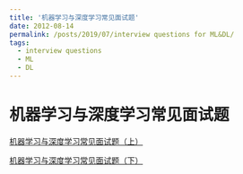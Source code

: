 ```yaml
---
title: '机器学习与深度学习常见面试题'
date: 2012-08-14
permalink: /posts/2019/07/interview questions for ML&DL/
tags:
  - interview questions
  - ML
  - DL
---
```


机器学习与深度学习常见面试题
======

[机器学习与深度学习常见面试题（上）](https://mp.weixin.qq.com/s?__biz=MzUxNjcxMjQxNg==&mid=2247488694&idx=1&sn=167b8b9897165d3dcb285ffd12ff7aef&scene=21#wechat_redirect)

[机器学习与深度学习常见面试题（下）](https://mp.weixin.qq.com/s?__biz=MzUxNjcxMjQxNg==&mid=2247488889&idx=1&sn=ac728edf471bcd01e62132f930b14ee3&scene=21#wechat_redirect)
